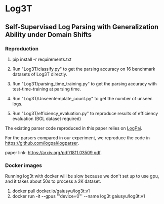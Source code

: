 # Log3T
## Self-Supervised Log Parsing with Generalization Ability under Domain Shifts




### Reproduction


1. pip install -r requirements.txt

2. Run "Log3T/classify.py" to get the parsing accuracy on 16 benchmark datasets of Log3T directly.

3. Run "Log3T/parsing_time_training.py" to get the parsing accuracy with test-time-training at parsing time.

4. Run "Log3T/Unseentemplate_count.py" to get the number of unseen logs.

5. Run "Log3T/efficiency_evaluation.py" to reproduce results of efficiency evaluation (BGL dataset required)

The existing parser code reproduced in this paper relies on [LogPai](https://github.com/logpai).

For the parsers compared in our experiment, we reproduce the code in https://github.com/logpai/logparser.

paper link: https://arxiv.org/pdf/1811.03509.pdf.

### Docker images
Running log3t with docker will be slow because we don't set up to use gpu, and it takes about 50s to process a 2K dataset.
1. docker pull docker.io/gaiusyu/log3t:v1
2. docker run -it --gpus '"device=0"' --name log3t gaiusyu/log3t:v1



